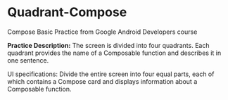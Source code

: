 # Quadrant-Compose
Compose Basic Practice from Google Android Developers course

**Practice Description:**
  The screen is divided into four quadrants. Each quadrant provides the name of a Composable function and describes it in one sentence.

UI specifications:
  Divide the entire screen into four equal parts, each of which contains a Compose card and displays information about a Composable function.

